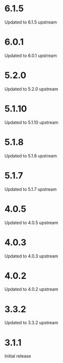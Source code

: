 # 6.1.5
Updated to 6.1.5 upstream

# 6.0.1
Updated to 6.0.1 upstream

# 5.2.0
Updated to 5.2.0 upstream

# 5.1.10
Updated to 5.1.10 upstream

# 5.1.8
Updated to 5.1.8 upstream

# 5.1.7
Updated to 5.1.7 upstream

# 4.0.5
Updated to 4.0.5 upstream

# 4.0.3
Updated to 4.0.3 upstream

# 4.0.2
Updated to 4.0.2 upstream

# 3.3.2
Updated to 3.3.2 upstream

# 3.1.1
Initial release

